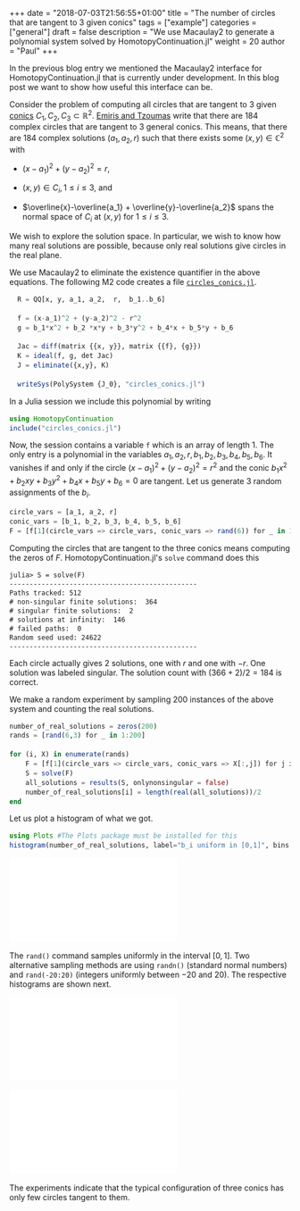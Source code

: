 +++
date = "2018-07-03T21:56:55+01:00"
title = "The number of circles that are tangent to 3 given conics"
tags = ["example"]
categories = ["general"]
draft = false
description = "We use Macaulay2 to generate a polynomial system solved by HomotopyContinuation.jl"
weight = 20
author = "Paul"
+++

In the previous blog entry we mentioned the Macaulay2 interface for HomotopyContinuation.jl that is currently under development. In this blog post we want to show how useful this interface can be.

Consider the problem of computing all circles that are tangent to 3 given [conics](https://en.wikipedia.org/wiki/Conic_section) $C_1,C_2,C_3 \subset \mathbb{R}^2$. [Emiris and Tzoumas](http://www.win.tue.nl/EWCG2005/Proceedings/38.pdf) write that there are 184 complex circles that are tangent to 3 general conics. This means, that there are 184 complex solutions $(a_1,a_2,r)$ such that there exists some $(x,y)\in\mathbb{C}^2$ with

* $(x-a_1)^2 + (y-a_2)^2 = r$,

* $(x,y)\in C_i, 1\leq i\leq 3$, and

* $\overline{x}-\overline{a_1} + \overline{y}-\overline{a_2}$ spans the normal space of $C_i$ at $(x,y)$ for $1\leq i\leq 3$.

We wish to explore the solution space. In particular, we wish to know how many real solutions are possible, because only real solutions give circles in the real plane.

We use Macaulay2 to eliminate the existence quantifier in the above equations. The following M2 code creates a file [`circles_conics.jl`](https://gist.github.com/saschatimme/ef2caedf03da9ebfbe908eb0a44aac4b).

```julia
  R = QQ[x, y, a_1, a_2,  r,  b_1..b_6]

  f = (x-a_1)^2 + (y-a_2)^2 - r^2
  g = b_1*x^2 + b_2 *x*y + b_3*y^2 + b_4*x + b_5*y + b_6

  Jac = diff(matrix {{x, y}}, matrix {{f}, {g}})
  K = ideal(f, g, det Jac)
  J = eliminate({x,y}, K)

  writeSys(PolySystem {J_0}, "circles_conics.jl")
```

In a Julia session we include this polynomial by writing

```julia
using HomotopyContinuation
include("circles_conics.jl")
```

Now, the session contains a variable `f` which is an array of length 1. The only entry is a polynomial in the variables $a_1,a_2,r, b_1,b_2,b_3,b_4,b_5,b_6$. It vanishes if and only if the circle $(x-a_1)^2 + (y-a_2)^2 = r^2$ and the conic $b_1x^2 + b_2 xy + b_3y^2 + b_4x + b_5y + b_6 = 0$ are tangent. Let us generate 3 random assignments of the $b_i$.
```julia
circle_vars = [a_1, a_2, r]
conic_vars = [b_1, b_2, b_3, b_4, b_5, b_6]
F = [f[1](circle_vars => circle_vars, conic_vars => rand(6)) for _ in 1:3]
```
Computing the circles that are tangent to the three conics means computing the zeros of $F$. HomotopyContinuation.jl's `solve` command does this

```julia-repl
julia> S = solve(F)
-----------------------------------------------
Paths tracked: 512
# non-singular finite solutions:  364
# singular finite solutions:  2
# solutions at infinity:  146
# failed paths:  0
Random seed used: 24622
-----------------------------------------------
```

Each circle actually gives 2 solutions, one with $r$ and one with $-r$. One solution was labeled singular. The solution count with $(366+2)/2=184$ is correct.

We make a random experiment by sampling 200 instances of the above system and counting the real solutions.

```julia
number_of_real_solutions = zeros(200)
rands = [rand(6,3) for _ in 1:200]

for (i, X) in enumerate(rands)
    F = [f[1](circle_vars => circle_vars, conic_vars => X[:,j]) for j in 1:3]
    S = solve(F)
    all_solutions = results(S, onlynonsingular = false)
    number_of_real_solutions[i] = length(real(all_solutions))/2
end
```

Let us plot a histogram of what we got.

```julia
using Plots #The Plots package must be installed for this
histogram(number_of_real_solutions, label="b_i uniform in [0,1]", bins = 184)
```

![img](/images/hist1.pdf)

The `rand()` command samples uniformly in the interval $[0,1]$. Two alternative sampling methods are using `randn()` (standard normal numbers) and `rand(-20:20)` (integers uniformly between $-20$ and $20$). The respective histograms are shown next.

![img](/images/hist2.pdf)

![img](/images/hist3.pdf)

The experiments indicate that the typical configuration of three conics has only few circles tangent to them.
